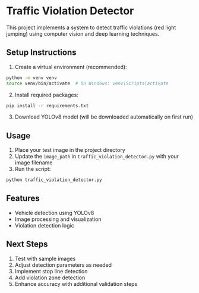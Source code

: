 # Traffic Violation Detector

This project implements a system to detect traffic violations (red light jumping) using computer vision and deep learning techniques.

## Setup Instructions

1. Create a virtual environment (recommended):
```bash
python -m venv venv
source venv/bin/activate  # On Windows: venv\Scripts\activate
```

2. Install required packages:
```bash
pip install -r requirements.txt
```

3. Download YOLOv8 model (will be downloaded automatically on first run)

## Usage

1. Place your test image in the project directory
2. Update the `image_path` in `traffic_violation_detector.py` with your image filename
3. Run the script:
```bash
python traffic_violation_detector.py
```

## Features
- Vehicle detection using YOLOv8
- Image processing and visualization
- Violation detection logic

## Next Steps

1. Test with sample images
2. Adjust detection parameters as needed
3. Implement stop line detection
4. Add violation zone detection
5. Enhance accuracy with additional validation steps 